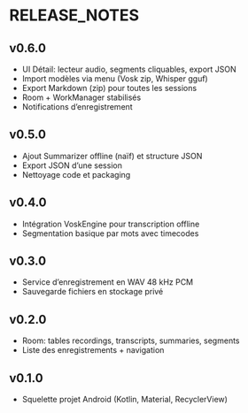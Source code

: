 # RELEASE_NOTES

## v0.6.0
- UI Détail: lecteur audio, segments cliquables, export JSON
- Import modèles via menu (Vosk zip, Whisper gguf)
- Export Markdown (zip) pour toutes les sessions
- Room + WorkManager stabilisés
- Notifications d’enregistrement

## v0.5.0
- Ajout Summarizer offline (naïf) et structure JSON
- Export JSON d’une session
- Nettoyage code et packaging

## v0.4.0
- Intégration VoskEngine pour transcription offline
- Segmentation basique par mots avec timecodes

## v0.3.0
- Service d’enregistrement en WAV 48 kHz PCM
- Sauvegarde fichiers en stockage privé

## v0.2.0
- Room: tables recordings, transcripts, summaries, segments
- Liste des enregistrements + navigation

## v0.1.0
- Squelette projet Android (Kotlin, Material, RecyclerView)
